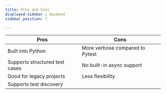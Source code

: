 ```yaml
---
title: Pros and Cons
displayed-sidebar : backend
sidebar_position: 7

---
```

| Pros | Cons |
|------|------|
| Built into Python | More verbose compared to Pytest |
| Supports structured test cases | No built-in async support |
| Good for legacy projects | Less flexibility |
| Supports test discovery |